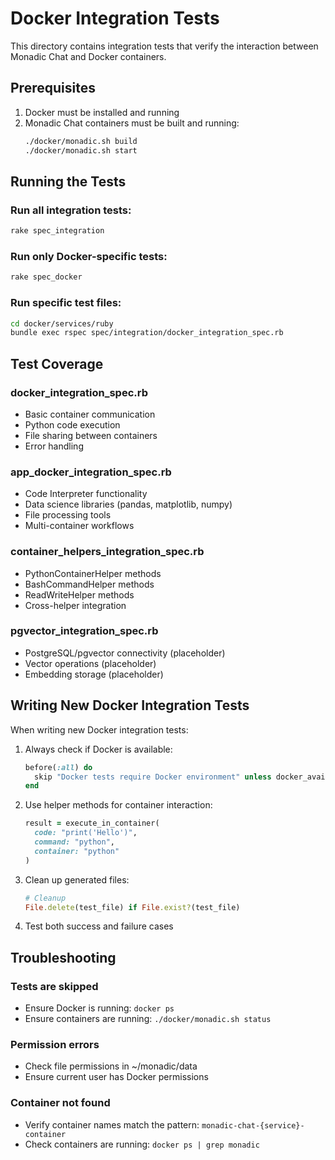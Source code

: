 # Docker Integration Tests

This directory contains integration tests that verify the interaction between Monadic Chat and Docker containers.

## Prerequisites

1. Docker must be installed and running
2. Monadic Chat containers must be built and running:
   ```bash
   ./docker/monadic.sh build
   ./docker/monadic.sh start
   ```

## Running the Tests

### Run all integration tests:
```bash
rake spec_integration
```

### Run only Docker-specific tests:
```bash
rake spec_docker
```

### Run specific test files:
```bash
cd docker/services/ruby
bundle exec rspec spec/integration/docker_integration_spec.rb
```

## Test Coverage

### docker_integration_spec.rb
- Basic container communication
- Python code execution
- File sharing between containers
- Error handling

### app_docker_integration_spec.rb
- Code Interpreter functionality
- Data science libraries (pandas, matplotlib, numpy)
- File processing tools
- Multi-container workflows

### container_helpers_integration_spec.rb
- PythonContainerHelper methods
- BashCommandHelper methods
- ReadWriteHelper methods
- Cross-helper integration

### pgvector_integration_spec.rb
- PostgreSQL/pgvector connectivity (placeholder)
- Vector operations (placeholder)
- Embedding storage (placeholder)

## Writing New Docker Integration Tests

When writing new Docker integration tests:

1. Always check if Docker is available:
   ```ruby
   before(:all) do
     skip "Docker tests require Docker environment" unless docker_available?
   end
   ```

2. Use helper methods for container interaction:
   ```ruby
   result = execute_in_container(
     code: "print('Hello')",
     command: "python",
     container: "python"
   )
   ```

3. Clean up generated files:
   ```ruby
   # Cleanup
   File.delete(test_file) if File.exist?(test_file)
   ```

4. Test both success and failure cases

## Troubleshooting

### Tests are skipped
- Ensure Docker is running: `docker ps`
- Ensure containers are running: `./docker/monadic.sh status`

### Permission errors
- Check file permissions in ~/monadic/data
- Ensure current user has Docker permissions

### Container not found
- Verify container names match the pattern: `monadic-chat-{service}-container`
- Check containers are running: `docker ps | grep monadic`